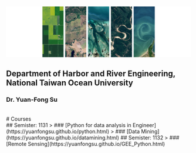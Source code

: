 ![Pytho](/images/LHRSE.png "Laboratory for Hydrology and Remote Sensing of Environment")
## Department of Harbor and River Engineering, National Taiwan Ocean University
### Dr. Yuan-Fong Su
<br>
# Courses
<br>
## Semister: 1131
> ### [Python for data analysis in Engineer](https://yuanfongsu.github.io/python.html)
> ### [Data Mining](https://yuanfongsu.github.io/datamining.html)
## Semister: 1132
> ### [Remote Sensing](https://yuanfongsu.github.io/GEE_Python.html)





